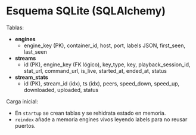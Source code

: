 # Esquema SQLite (SQLAlchemy)

Tablas:
- **engines**
  - engine_key (PK), container_id, host, port, labels JSON, first_seen, last_seen
- **streams**
  - id (PK), engine_key (FK lógico), key_type, key, playback_session_id,
    stat_url, command_url, is_live, started_at, ended_at, status
- **stream_stats**
  - id (PK), stream_id (idx), ts (idx), peers, speed_down, speed_up, downloaded, uploaded, status

Carga inicial:
- En `startup` se crean tablas y se rehidrata estado en memoria.
- `reindex` añade a memoria engines vivos leyendo labels para no reusar puertos.

